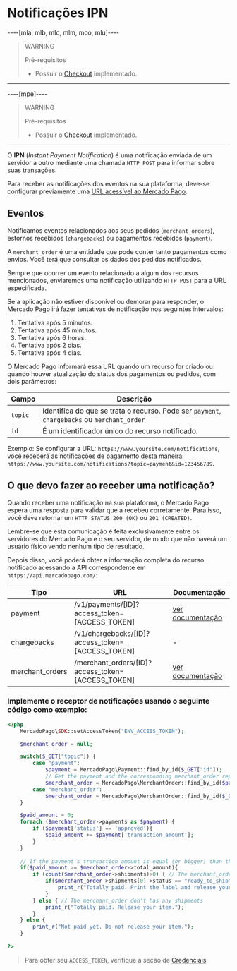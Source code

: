 # Notificações IPN

----[mla, mlb, mlc, mlm, mco, mlu]----
> WARNING
>
> Pré-requisitos
>
> * Possuir o [Checkout](https://www.mercadopago.com.ar/developers/es/guides/payments/web-payment-checkout/introduction) implementado.
------------
----[mpe]----
> WARNING
>
> Pré-requisitos
>
> * Possuir o [Checkout](https://www.mercadopago.com.br/developers/pt/guides/payments/web-checkout/introduction) implementado.
------------

O **IPN** (_Instant Payment Notification_) é uma notificação enviada de um servidor a outro mediante uma chamada `HTTP POST` para informar sobre suas transações.

Para receber as notificações dos eventos na sua plataforma, deve-se configurar previamente uma [URL acessível ao Mercado Pago](https://www.mercadopago.com.ar/herramientas/notificaciones).


## Eventos

Notificamos eventos relacionados aos seus pedidos (`merchant_orders`), estornos recebidos (`chargebacks`) ou pagamentos recebidos (`payment`).

A `merchant_order` é uma entidade que pode conter tanto pagamentos como envios. Você terá que consultar os dados dos pedidos notificados.

Sempre que ocorrer um evento relacionado a algum dos recursos mencionados, enviaremos uma notificação utilizando `HTTP POST` para a URL especificada.

Se a aplicação não estiver disponível ou demorar para responder, o Mercado Pago irá fazer tentativas de notificação nos seguintes intervalos:

1. Tentativa após 5 minutos.
2. Tentativa após 45 minutos.
3. Tentativa após 6 horas.
4. Tentativa após 2 dias.
5. Tentativa após 4 dias.

O Mercado Pago informará essa URL quando um recurso for criado ou quando houver atualização do status dos pagamentos ou pedidos, com dois parâmetros:

| Campo 		| Descrição   				 |
| ---- 		| ---- 				 |
| `topic` | Identifica do que se trata o recurso. Pode ser `payment`, `chargebacks` ou `merchant_order ` |
| `id` | É um identificador único do recurso notificado. |

Exemplo: Se configurar a URL: `https://www.yoursite.com/notifications`, você receberá as notificações de pagamento desta maneira: `https://www.yoursite.com/notifications?topic=payment&id=123456789`.

## O que devo fazer ao receber uma notificação?

Quando receber uma notificação na sua plataforma, o Mercado Pago espera uma resposta para validar que a recebeu corretamente. Para isso, você deve retornar um `HTTP STATUS 200 (OK)` ou `201 (CREATED)`.

Lembre-se que esta comunicação é feita exclusivamente entre os servidores do Mercado Pago e o seu servidor, de modo que não haverá um usuário físico vendo nenhum tipo de resultado.

Depois disso, você poderá obter a informação completa do recurso notificado acessando a API correspondente em `https://api.mercadopago.com/`:

Tipo               | URL                                                         | Documentação
------------------ | ----------------------------------------------------------- | --------------------
payment            | /v1/payments/[ID]?access\_token=[ACCESS\_TOKEN] | [ver documentação](https://www.mercadopago.com.ar/developers/pt/reference/payments/_payments_id/get/)
chargebacks    	   | /v1/chargebacks/[ID]?access\_token=[ACCESS\_TOKEN]| -
merchant_orders    | /merchant\_orders/[ID]?access\_token=[ACCESS\_TOKEN]           | [ver documentação](https://www.mercadopago.com.ar/developers/pt/reference/merchant_orders/_merchant_orders_id/get/)


### Implemente o receptor de notificações usando o seguinte código como exemplo:

```php
<?php
	MercadoPago\SDK::setAccessToken("ENV_ACCESS_TOKEN");

	$merchant_order = null;

	switch($_GET["topic"]) {
		case "payment":
			$payment = MercadoPago\Payment::find_by_id($_GET["id"]);
			// Get the payment and the corresponding merchant_order reported by the IPN.
			$merchant_order = MercadoPago\MerchantOrder::find_by_id($payment->order_id;
		case "merchant_order":
			$merchant_order = MercadoPago\MerchantOrder::find_by_id($_GET["id"]);
	}

	$paid_amount = 0;
	foreach ($merchant_order->payments as $payment) {	
		if ($payment['status'] == 'approved'){
			$paid_amount += $payment['transaction_amount'];
		}
	}
	
	// If the payment's transaction amount is equal (or bigger) than the merchant_order's amount you can release your items
	if($paid_amount >= $merchant_order->total_amount){
		if (count($merchant_order->shipments)>0) { // The merchant_order has shipments
			if($merchant_order->shipments[0]->status == "ready_to_ship") {
				print_r("Totally paid. Print the label and release your item.");
			}
		} else { // The merchant_order don't has any shipments
			print_r("Totally paid. Release your item.");
		}
	} else {
		print_r("Not paid yet. Do not release your item.");
	}
	
?>
```

> Para obter seu `ACCESS_TOKEN`, verifique a seção de [Credenciais](https://www.mercadopago.com.ar/account/credentials?type=basic)
